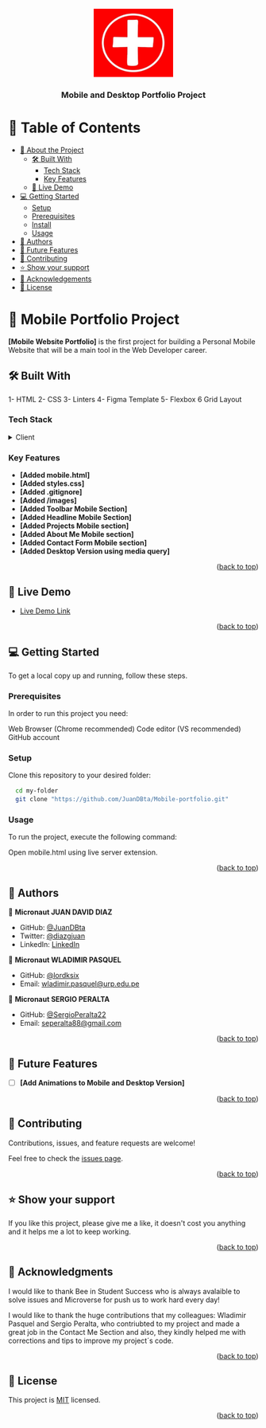 <a name="readme-top"></a>

<div align="center">
 
  <img src="images/LOGO.jpg" alt="logo" width="160"  height="auto" />
  <br/>

  <h3><b>Mobile and Desktop Portfolio Project</b></h3>

</div>



# 📗 Table of Contents

- [📖 About the Project](#about-project)
  - [🛠 Built With](#built-with)
    - [Tech Stack](#tech-stack)
    - [Key Features](#key-features)
  - [🚀 Live Demo](#live-demo)
- [💻 Getting Started](#getting-started)
  - [Setup](#setup)
  - [Prerequisites](#prerequisites)
  - [Install](#install)
  - [Usage](#usage)
- [👥 Authors](#authors)
- [🔭 Future Features](#future-features)
- [🤝 Contributing](#contributing)
- [⭐️ Show your support](#support)
- [🙏 Acknowledgements](#acknowledgements)
- [📝 License](#license)


# 📖 Mobile Portfolio Project <a name="about-project"></a>

**[Mobile Website Portfolio]** is the first project for building a Personal Mobile Website that will be a main tool in the Web Developer career.

## 🛠 Built With <a name="built-with"></a>
1- HTML
2- CSS
3- Linters
4- Figma Template
5- Flexbox
6  Grid Layout

### Tech Stack <a name="tech-stack"></a>

<details>
  <summary>Client</summary>
  <ul>
    <li><a href="https://github.com/"></a>GitHub</li>
    <li><a href="https://youtube.com/"></a>YouTube</li>
    <li><a href="https://www.microverse.org"></a>Microverse</li>
    <li><a href="https://figma.com"></a>Figma</li>
  </ul>
</details>

### Key Features <a name="key-features"></a>



- **[Added mobile.html]**
- **[Added styles.css]**
- **[Added .gitignore]**
- **[Added /images]**
- **[Added Toolbar Mobile Section]**
- **[Added Headline Mobile Section]**
- **[Added Projects Mobile section]**
- **[Added About Me Mobile section]**
- **[Added Contact Form Mobile section]**
- **[Added Desktop Version using media query]**


<p align="right">(<a href="#readme-top">back to top</a>)</p>


## 🚀 Live Demo <a name="live-demo"></a>

- [Live Demo Link](https://juandbta.github.io./Mobile-portfolio/)

<p align="right">(<a href="#readme-top">back to top</a>)</p>


## 💻 Getting Started <a name="getting-started"></a>

To get a local copy up and running, follow these steps.

### Prerequisites

In order to run this project you need:

Web Browser (Chrome recommended)
Code editor (VS recommended)
GitHub account

### Setup

Clone this repository to your desired folder:

```sh
  cd my-folder
  git clone "https://github.com/JuanDBta/Mobile-portfolio.git"
```
### Usage

To run the project, execute the following command:

Open mobile.html using live server extension.

<p align="right">(<a href="#readme-top">back to top</a>)</p>

## 👥 Authors <a name="authors"></a>



👤 **Micronaut JUAN DAVID DIAZ**

- GitHub: [@JuanDBta](https://github.com/JuanDBta)
- Twitter: [@diazgjuan](https://twitter.com/diazgjuan)
- LinkedIn: [LinkedIn](https://linkedin.com/in/juan-david-diaz-)

👤 **Micronaut WLADIMIR PASQUEL**

- GitHub: [@lordksix](https://github.com/lordksix)
- Email:  wladimir.pasquel@urp.edu.pe

👤 **Micronaut SERGIO PERALTA**

- GitHub: [@SergioPeralta22](https://github.com/SergioPeralta22)
- Email: seperalta88@gmail.com

<p align="right">(<a href="#readme-top">back to top</a>)</p>

## 🔭 Future Features <a name="future-features"></a>

- [ ] **[Add Animations to Mobile and Desktop Version]**

<p align="right">(<a href="#readme-top">back to top</a>)</p>

## 🤝 Contributing <a name="contributing"></a>

Contributions, issues, and feature requests are welcome!

Feel free to check the [issues page](../../issues/).

<p align="right">(<a href="#readme-top">back to top</a>)</p>

## ⭐️ Show your support <a name="support"></a>

If you like this project, please give me a like, it doesn't cost you anything and it helps me a lot to keep working.

<p align="right">(<a href="#readme-top">back to top</a>)</p>

## 🙏 Acknowledgments <a name="acknowledgements"></a>

I would like to thank Bee in Student Success who is always avalaible to solve issues and Microverse for push us to work hard every day!

I would like to thank the huge contributions that my colleagues: Wladimir Pasquel and Sergio Peralta, who contriubted to my project and made a great job in the Contact Me Section and also, they kindly helped me with corrections and tips to improve my project´s code. 

<p align="right">(<a href="#readme-top">back to top</a>)</p>

## 📝 License <a name="license"></a>

This project is [MIT](./LICENSE) licensed.

<p align="right">(<a href="#readme-top">back to top</a>)</p>
